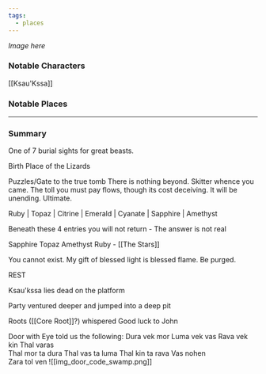 ```yaml
---
tags:
  - places
---
```

*Image here*

### Notable Characters
[[Ksau'Kssa]]

### Notable Places


___
### Summary
One of 7 burial sights for great beasts.

Birth Place of the Lizards

Puzzles/Gate to the true tomb
There is nothing beyond. Skitter whence you came. The toll you must pay flows, though its cost deceiving. It will be unending. Ultimate.

Ruby | Topaz | Citrine | Emerald | Cyanate | Sapphire | Amethyst

Beneath these 4 entries you will not return - The answer is not real

Sapphire Topaz Amethyst Ruby - [[The Stars]]

You cannot exist. My gift of blessed light is blessed flame. Be purged.

REST

Ksau'kssa lies dead on the platform

Party ventured deeper and jumped into a deep pit

Roots ([[Core Root]]?) whispered Good luck to John



Door with Eye told us the following:
Dura	vek	mor	
Luma	vek	vas	
Rava	vek	kin	
Thal	varas		
Thal	mor	ta	dura
Thal	vas	ta	luma
Thal	kin	ta	rava
Vas	nohen		
Zara	tol	ven	
![[img_door_code_swamp.png]]